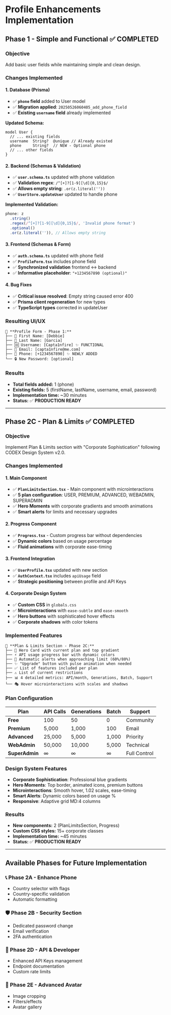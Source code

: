 # Profile Enhancements Implementation

## Phase 1 - Simple and Functional ✅ **COMPLETED**

### Objective
Add basic user fields while maintaining simple and clean design.

### Changes Implemented

#### 1. Database (Prisma)
- ✅ **`phone` field** added to User model
- ✅ **Migration applied**: `20250526060405_add_phone_field`
- ✅ **Existing `username` field** already implemented

**Updated Schema:**
```prisma
model User {
  // ... existing fields
  username  String?  @unique // Already existed
  phone     String?  // NEW - Optional phone
  // ... other fields
}
```

#### 2. Backend (Schemas & Validation)
- ✅ **`user.schema.ts`** updated with phone validation
- ✅ **Validation regex**: `/^[+]?[1-9][\d]{0,15}$/`
- ✅ **Allows empty string**: `.or(z.literal(''))`
- ✅ **`UserStore.updateUser`** updated to handle phone

**Implemented Validation:**
```typescript
phone: z
  .string()
  .regex(/^[+]?[1-9][\d]{0,15}$/, 'Invalid phone format')
  .optional()
  .or(z.literal('')), // Allows empty string
```

#### 3. Frontend (Schemas & Form)
- ✅ **`auth.schema.ts`** updated with phone field
- ✅ **`ProfileForm.tsx`** includes phone field
- ✅ **Synchronized validation** frontend ↔ backend
- ✅ **Informative placeholder**: `"+1234567890 (optional)"`

#### 4. Bug Fixes
- ✅ **Critical issue resolved**: Empty string caused error 400
- ✅ **Prisma client regeneration** for new types
- ✅ **TypeScript types** corrected in updateUser

### Resulting UI/UX

```
📝 **Profile Form - Phase 1:**
├── 👤 First Name: [Debbie]
├── 👤 Last Name: [Garcia] 
├── 🆔 Username: [Capta1nfire] ✨ FUNCTIONAL
├── 📧 Email: [capta1nfire@me.com]
├── 📱 Phone: [+1234567890] ✨ NEWLY ADDED
└── 🔒 New Password: [optional]
```

### Results
- **Total fields added:** 1 (phone)
- **Existing fields:** 5 (firstName, lastName, username, email, password)
- **Implementation time:** ~30 minutes
- **Status:** ✅ **PRODUCTION READY**

---

## Phase 2C - Plan & Limits ✅ **COMPLETED**

### Objective
Implement Plan & Limits section with "Corporate Sophistication" following CODEX Design System v2.0.

### Changes Implemented

#### 1. Main Component
- ✅ **`PlanLimitsSection.tsx`** - Main component with microinteractions
- ✅ **5 plan configuration**: USER, PREMIUM, ADVANCED, WEBADMIN, SUPERADMIN
- ✅ **Hero Moments** with corporate gradients and smooth animations
- ✅ **Smart alerts** for limits and necessary upgrades

#### 2. Progress Component
- ✅ **`Progress.tsx`** - Custom progress bar without dependencies
- ✅ **Dynamic colors** based on usage percentage
- ✅ **Fluid animations** with corporate ease-timing

#### 3. Frontend Integration
- ✅ **`UserProfile.tsx`** updated with new section
- ✅ **`AuthContext.tsx`** includes `apiUsage` field
- ✅ **Strategic positioning** between profile and API Keys

#### 4. Corporate Design System
- ✅ **Custom CSS** in `globals.css`
- ✅ **Microinteractions** with `ease-subtle` and `ease-smooth`
- ✅ **Hero buttons** with sophisticated hover effects
- ✅ **Corporate shadows** with color tokens

### Implemented Features

```
💎 **Plan & Limits Section - Phase 2C:**
├── 🎯 Hero Card with current plan and top gradient
├── ⚡ API usage progress bar with dynamic colors
├── 🚨 Automatic alerts when approaching limit (60%/80%)
├── ✨ "Upgrade" button with pulse animation when needed
├── ✅ List of features included per plan
├── ⚠️ List of current restrictions
├── 📊 4 detailed metrics: API/month, Generations, Batch, Support
└── 🎭 Hover microinteractions with scales and shadows
```

### Plan Configuration

| Plan | API Calls | Generations | Batch | Support |
|------|-----------|-------------|-------|---------|
| **Free** | 100 | 50 | 0 | Community |
| **Premium** | 5,000 | 1,000 | 100 | Email |
| **Advanced** | 25,000 | 5,000 | 1,000 | Priority |
| **WebAdmin** | 50,000 | 10,000 | 5,000 | Technical |
| **SuperAdmin** | ∞ | ∞ | ∞ | Full Control |

### Design System Features

- **Corporate Sophistication**: Professional blue gradients
- **Hero Moments**: Top border, animated icons, premium buttons
- **Microinteractions**: Smooth hover, 1.02 scales, ease-timing
- **Smart Alerts**: Dynamic colors based on usage %
- **Responsive**: Adaptive grid MD:4 columns

### Results
- **New components:** 2 (PlanLimitsSection, Progress)
- **Custom CSS styles:** 15+ corporate classes
- **Implementation time:** ~45 minutes
- **Status:** ✅ **PRODUCTION READY**

---

## Available Phases for Future Implementation

### 📞 Phase 2A - Enhance Phone
- Country selector with flags
- Country-specific validation
- Automatic formatting

### 🛡️ Phase 2B - Security Section
- Dedicated password change
- Email verification
- 2FA authentication

### 🔧 Phase 2D - API & Developer
- Enhanced API Keys management
- Endpoint documentation
- Custom rate limits

### 🎨 Phase 2E - Advanced Avatar
- Image cropping
- Filters/effects
- Avatar gallery